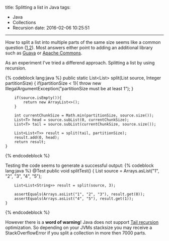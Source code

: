 title: Splitting a list in Java
tags:
  - Java
  - Collections
  - Recursion
date: 2016-02-06 10:25:51
---
How to split a list into multiple parts of the same size seems like a common question ([1](http://stackoverflow.com/questions/2895342/java-how-can-i-split-an-arraylist-in-multiple-small-arraylists),[2](http://stackoverflow.com/questions/1910236/how-can-i-split-an-arraylist-into-several-lists)). Most answers either point to adding an additional library such as [Guava](https://github.com/google/guava) or [Apache Commons](https://commons.apache.org/proper/commons-collections/javadocs/api-release/org/apache/commons/collections4/ListUtils.html).
 
As an experiment I've tried a differend approach. Splitting a list by using recursion.

{% codeblock lang:java %}
	public static <T> List<List<T>> split(List<T> source, Integer partitionSize) {
        if(partitionSize < 1){
        	throw new IllegalArgumentException("partitionSize must be at least 1");
        }
		
		if(source.isEmpty()){
            return new ArrayList<>();
        }

        int currentChunkSize = Math.min(partitionSize, source.size());
        List<T> head = source.subList(0, currentChunkSize);
        List<T> tail = source.subList(currentChunkSize, source.size());

        List<List<T>> result = split(tail, partitionSize);
        result.add(0, head);
        return result;
    }
{% endcodeblock %}

Testing the code seems to generate a successful output: 
{% codeblock lang:java %}
@Test
 public void splitTest() {
        List<String> source = Arrays.asList("1", "2", "3", "4", "5");
       
        List<List<String>> result = split(source, 3);

        assertEquals(Arrays.asList("1", "2", "3"), result.get(0));
        assertEquals(Arrays.asList("4", "5"), result.get(1));
    }
{% endcodeblock %}

However there is a **word of warning**! Java does not support [Tail recursion](https://en.wikipedia.org/wiki/Tail_call) optimization. So depending on your JVMs stacksize you may receive a StackOverflowError if you split a collection in more then 7000 parts.
